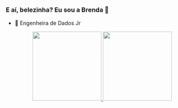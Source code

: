 ### E aí, belezinha? Eu sou a Brenda 👋

- 🔭 Engenheira de Dados Jr

<div align="center">
  <a href="https://github.com/bitwoman">
  <img height="180em" src="https://github-readme-stats.vercel.app/api?username=rafaballerini&show_icons=true&theme=dracula&include_all_commits=true&count_private=true"/>
  <img height="180em" src="https://github-readme-stats.vercel.app/api/top-langs/?username=rafaballerini&layout=compact&langs_count=7&theme=dracula"/>
</div>
